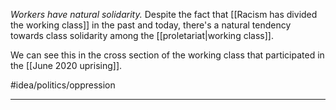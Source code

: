 *Workers have natural solidarity.* Despite the fact that [[Racism has divided the working class]] in the past and today, there's a natural tendency towards class solidarity among the [[proletariat|working class]]. 

We can see this in the cross section of the working class that participated in the [[June 2020 uprising]]. 

#idea/politics/oppression  

---
